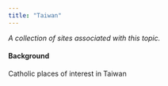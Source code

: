 ```yaml
---
title: "Taiwan"
---
```



*A collection of sites associated with this topic.*

#### Background

Catholic places of interest in Taiwan


